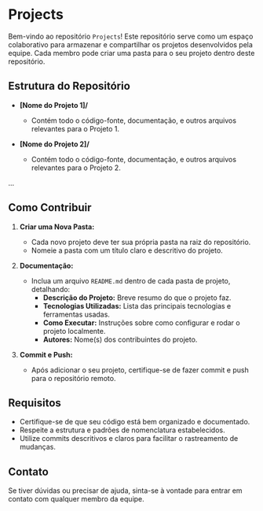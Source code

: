 # Projects

Bem-vindo ao repositório `Projects`! Este repositório serve como um espaço colaborativo para armazenar e compartilhar os projetos desenvolvidos pela equipe. Cada membro pode criar uma pasta para o seu projeto dentro deste repositório.

## Estrutura do Repositório

- **[Nome do Projeto 1]/**
  - Contém todo o código-fonte, documentação, e outros arquivos relevantes para o Projeto 1.
  
- **[Nome do Projeto 2]/**
  - Contém todo o código-fonte, documentação, e outros arquivos relevantes para o Projeto 2.

...

## Como Contribuir

1. **Criar uma Nova Pasta:**
   - Cada novo projeto deve ter sua própria pasta na raiz do repositório.
   - Nomeie a pasta com um título claro e descritivo do projeto.
   
2. **Documentação:**
   - Inclua um arquivo `README.md` dentro de cada pasta de projeto, detalhando:
     - **Descrição do Projeto:** Breve resumo do que o projeto faz.
     - **Tecnologias Utilizadas:** Lista das principais tecnologias e ferramentas usadas.
     - **Como Executar:** Instruções sobre como configurar e rodar o projeto localmente.
     - **Autores:** Nome(s) dos contribuintes do projeto.

3. **Commit e Push:**
   - Após adicionar o seu projeto, certifique-se de fazer commit e push para o repositório remoto.

## Requisitos

- Certifique-se de que seu código está bem organizado e documentado.
- Respeite a estrutura e padrões de nomenclatura estabelecidos.
- Utilize commits descritivos e claros para facilitar o rastreamento de mudanças.

## Contato

Se tiver dúvidas ou precisar de ajuda, sinta-se à vontade para entrar em contato com qualquer membro da equipe.
